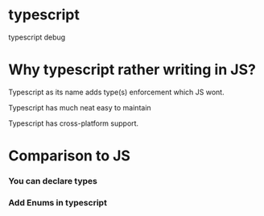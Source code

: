 # typescript
typescript debug

<h1>Why typescript rather writing in JS?</h1>
<p>Typescript as its name adds type(s) enforcement which JS wont.</p>
<p>Typescript has much neat easy to maintain</p>
<p>Typescript has cross-platform support.</p>

<h1>Comparison to JS</h1>
<h3>You can declare types</h3>
<h3>Add Enums in typescript</h3>

